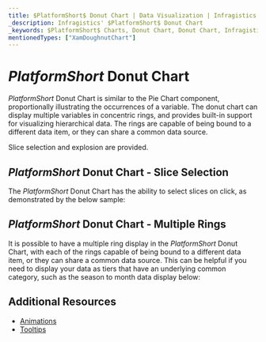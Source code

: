 ```yaml
---
title: $PlatformShort$ Donut Chart | Data Visualization | Infragistics
_description: Infragistics' $PlatformShort$ Donut Chart
_keywords: $PlatformShort$ Charts, Donut Chart, Donut Chart, Infragistics
mentionedTypes: ["XamDoughnutChart"]
---
```

# $PlatformShort$ Donut Chart

$PlatformShort$ Donut Chart is similar to the Pie Chart component, proportionally illustrating the occurrences of a variable. The donut chart can display multiple variables in concentric rings, and provides built-in support for visualizing hierarchical data. The rings are capable of being bound to a different data item, or they can share a common data source.

Slice selection and explosion are provided.


<code-view style="height: 400px"
           data-demos-base-url="{environment:dvDemosBaseUrl}"
           iframe-src="{environment:dvDemosBaseUrl}/charts/doughnut-chart-legend"
           alt="$PlatformShort$ Doughnut Legend" >
</code-view>

<div class="divider--half"></div>

## $PlatformShort$ Donut Chart - Slice Selection

The $PlatformShort$ Donut Chart has the ability to select slices on click, as demonstrated by the below sample:


<code-view style="height: 400px"
           data-demos-base-url="{environment:dvDemosBaseUrl}"
           iframe-src="{environment:dvDemosBaseUrl}/charts/doughnut-chart-selection"
           alt="$PlatformShort$ Donut Slice Selection" >
</code-view>

<div class="divider--half"></div>

<!-- ## $PlatformShort$ Donut Chart - Slice Explosion

The $PlatformShort$ Donut Chart has the ability to explode its slices outward from the continuous ring of the chart on click, as demonstrated by the below sample:


<code-view style="height: 400px"
           data-demos-base-url="{environment:dvDemosBaseUrl}"
           iframe-src="{environment:dvDemosBaseUrl}/charts/doughnut-chart-explosion"
           alt="$PlatformShort$ Doughnut Slice Explosion" >
</code-view>

<div class="divider--half"></div> -->

## $PlatformShort$ Donut Chart - Multiple Rings

It is possible to have a multiple ring display in the $PlatformShort$ Donut Chart, with each of the rings capable of being bound to a different data item, or they can share a common data source. This can be helpful if you need to display your data as tiers that have an underlying common category, such as the season to month data display below:


<code-view style="height: 400px"
           data-demos-base-url="{environment:dvDemosBaseUrl}"
           iframe-src="{environment:dvDemosBaseUrl}/charts/doughnut-chart-rings"
           alt="$PlatformShort$ Doughnut Multiple Rings" >
</code-view>

<div class="divider--half"></div>

## Additional Resources
- [Animations](chart-features-animations.md)
- [Tooltips](chart-features-tooltips.md)


<!-- TODO list API links used in this topic
## API Members
-->

